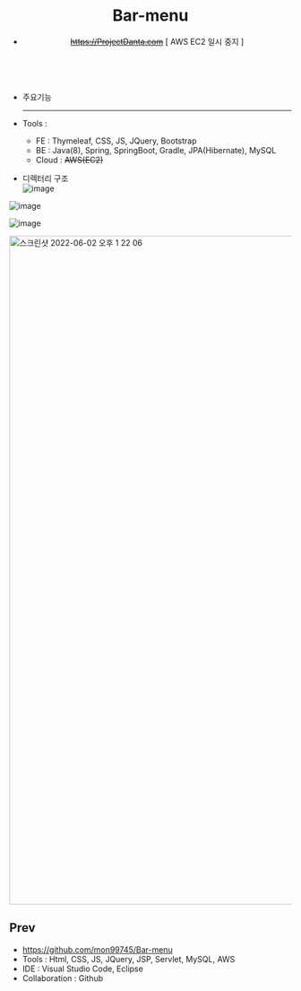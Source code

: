 <div align="center">
 
    
# Bar-menu
- ~~https://ProjectDanta.com~~ [ AWS EC2 일시 중지 ]

</div>
<br>
<br>
<br>

- 주요기능
  ****

   
- Tools : 

  - FE : Thymeleaf, CSS, JS, JQuery, Bootstrap
  - BE : Java(8), Spring, SpringBoot, Gradle, JPA(Hibernate), MySQL
  - Cloud : ~~AWS(EC2)~~

- 디렉터리 구조  
![image](https://github.com/mon99745/Bar-menu/assets/84507123/45a19144-05ec-4135-9311-a569349f9a92)

![image](https://github.com/mon99745/Bar-menu/assets/84507123/ddad8e19-46c8-4cad-a3f6-2f8e133c6d24)


![image](https://github.com/mon99745/Bar-menu/assets/84507123/ca642438-b6e8-457a-a422-a22152ebae4a)


<img width="1193" alt="스크린샷 2022-06-02 오후 1 22 06" src="https://user-images.githubusercontent.com/84507123/171552485-25f2f685-8e3b-4253-9b94-7b60acc90526.png">

## Prev
  - https://github.com/mon99745/Bar-menu
  - Tools : Html, CSS, JS, JQuery, JSP, Servlet, MySQL, AWS
  - IDE : Visual Studio Code, Eclipse 
  - Collaboration : Github
  











